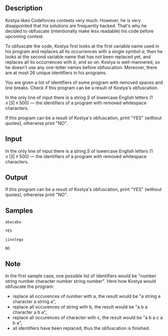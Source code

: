## Description

<div><p>Kostya likes Codeforces contests very much. However, he is very disappointed that his solutions are frequently hacked. That's why he decided to obfuscate (intentionally make less readable) his code before upcoming contest.</p><p>To obfuscate the code, Kostya first looks at the first variable name used in his program and replaces all its occurrences with a single symbol <span class="tex-span"><i>a</i></span>, then he looks at the second variable name that has not been replaced yet, and replaces all its occurrences with <span class="tex-span"><i>b</i></span>, and so on. Kostya is well-mannered, so he doesn't use any one-letter names before obfuscation. Moreover, there are at most 26 unique identifiers in his programs.</p><p>You are given a list of identifiers of some program with removed spaces and line breaks. Check if this program can be a result of Kostya's obfuscation.</p></div><div class="input-specification"><p>In the only line of input there is a string <span class="tex-span"><i>S</i></span> of lowercase English letters (<span class="tex-span">1 ≤ |<i>S</i>| ≤ 500</span>)&nbsp;— the identifiers of a program with removed whitespace characters.</p></div><div class="output-specification"><p>If this program can be a result of Kostya's obfuscation, print "<span class="tex-font-style-tt">YES</span>" (without quotes), otherwise print "<span class="tex-font-style-tt">NO</span>".</p></div>

## Input

<p>In the only line of input there is a string <span class="tex-span"><i>S</i></span> of lowercase English letters (<span class="tex-span">1 ≤ |<i>S</i>| ≤ 500</span>)&nbsp;— the identifiers of a program with removed whitespace characters.</p>

## Output

<p>If this program can be a result of Kostya's obfuscation, print "<span class="tex-font-style-tt">YES</span>" (without quotes), otherwise print "<span class="tex-font-style-tt">NO</span>".</p>

## Samples

```input1
abacaba

```

```output1
YES

```






```input2
jinotega

```

```output2
NO

```




## Note

<p>In the first sample case, one possible list of identifiers would be "<span class="tex-font-style-tt">number string number character number string number</span>". Here how Kostya would obfuscate the program:</p><ul><li> replace all occurences of <span class="tex-font-style-tt">number</span> with <span class="tex-font-style-tt">a</span>, the result would be "<span class="tex-font-style-tt">a string a character a string a</span>",</li><li> replace all occurences of <span class="tex-font-style-tt">string</span> with <span class="tex-font-style-tt">b</span>, the result would be "<span class="tex-font-style-tt">a b a character a b a</span>",</li><li> replace all occurences of <span class="tex-font-style-tt">character</span> with <span class="tex-font-style-tt">c</span>, the result would be "<span class="tex-font-style-tt">a b a c a b a</span>",</li><li> all identifiers have been replaced, thus the obfuscation is finished.</li></ul>
